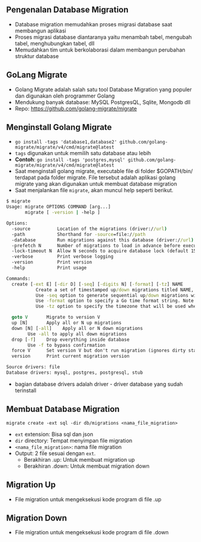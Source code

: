## Pengenalan Database Migration
- Database migration memudahkan proses migrasi database saat membangun aplikasi
- Proses migrasi database diantaranya yaitu menambah tabel, mengubah tabel, menghubungkan tabel, dll
- Memudahkan tim untuk berkolaborasi dalam membangun perubahan struktur database

## GoLang Migrate
- Golang Migrate adalah salah satu tool Database Migration yang populer dan digunakan oleh programmer Golang
- Mendukung banyak database: MySQL PostgresQL, Sqlite, Mongodb dll
- Repo: https://github.com/golang-migrate/migrate

## Menginstall Golang Migrate
- `go install -tags 'database1,database2' github.com/golang-migrate/migrate/v4/cmd/migrate@latest`
- `tags` digunakan untuk memilih satu database atau lebih
- **Contoh**: `go install -tags 'postgres,mysql' github.com/golang-migrate/migrate/v4/cmd/migrate@latest`
- Saat menginstall golang migrate, executable file di folder $GOPATH/bin/ terdapat pada folder migrate. File tersebut adalah aplikasi golang migrate yang akan digunakan untuk membuat database migration
- Saat menjalankan file `migrate`, akan muncul help seperti berikut.

```cmd
$ migrate
Usage: migrate OPTIONS COMMAND [arg...]
       migrate [ -version | -help ]

Options:
  -source          Location of the migrations (driver://url)
  -path            Shorthand for -source=file://path
  -database        Run migrations against this database (driver://url)
  -prefetch N      Number of migrations to load in advance before executing (default 10)
  -lock-timeout N  Allow N seconds to acquire database lock (default 15)
  -verbose         Print verbose logging
  -version         Print version
  -help            Print usage

Commands:
  create [-ext E] [-dir D] [-seq] [-digits N] [-format] [-tz] NAME
           Create a set of timestamped up/down migrations titled NAME, in directory D with extension E.
           Use -seq option to generate sequential up/down migrations with N digits.
           Use -format option to specify a Go time format string. Note: migrations with the same time cause "duplicate migration version" error.
           Use -tz option to specify the timezone that will be used when generating non-sequential migrations (defaults: UTC).

  goto V       Migrate to version V
  up [N]       Apply all or N up migrations
  down [N] [-all]    Apply all or N down migrations
        Use -all to apply all down migrations
  drop [-f]    Drop everything inside database
        Use -f to bypass confirmation
  force V      Set version V but don't run migration (ignores dirty state)
  version      Print current migration version

Source drivers: file
Database drivers: mysql, postgres, postgresql, stub
```
- bagian database drivers adalah driver - driver database yang sudah terinstall

## Membuat Database Migration
`migrate create -ext sql -dir db/migrations <nama_file_migration>`
- `ext` extension: Bisa sql dan json
- `dir` directory: Tempat menyimpan file migration
- `<nama_file_migration>`: nama file migration
- Output: 2 file sesuai dengan `ext`. 
  - Berakhiran .up: Untuk membuat migration up
  - Berakhiran .down: Untuk membuat migration down

## Migration Up
- File migration untuk mengeksekusi kode program di file .up

## Migration Down
- File migration untuk mengeksekusi kode program di file .down